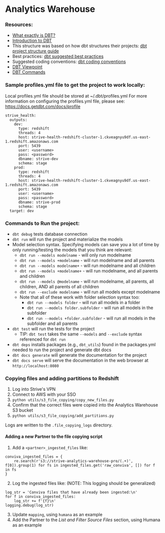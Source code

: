# Analytics Warehouse

### Resources:

- [What exactly is DBT?](https://blog.getdbt.com/what--exactly--is-dbt-/)
- [Introduction to DBT](https://docs.getdbt.com/docs/introduction/)
- This structure was based on how dbt structures their projects: [dbt project structure guide](https://discourse.getdbt.com/t/how-we-structure-our-dbt-projects/355)
- Best practices: [dbt suggested best practices](https://docs.getdbt.com/docs/guides/best-practices/)
- Suggested coding conventions: [dbt coding conventions](https://github.com/fishtown-analytics/corp/blob/master/dbt_coding_conventions.md)
- [DBT Viewpoint](https://docs.getdbt.com/docs/about/viewpoint/)
- [DBT Commands](https://docs.getdbt.com/reference/dbt-commands/)

### Sample profiles.yml file to get the project to work locally:

Local profiles.yml file should be stored at ~/.dbt/profiles.yml
For more information on configuring the profiles.yml file, please see:
https://docs.getdbt.com/docs/profile

```
strive_health:
  outputs:
    dev:
      type: redshift
      threads: 4
      host: strive-health-redshift-cluster-1.ckveagnyu9df.us-east-1.redshift.amazonaws.com
      port: 5439
      user: <username>
      pass: <password>
      dbname: strive-dev
      schema: stage
    prod:
      type: redshift
      threads: 4
      host: strive-health-redshift-cluster-1.ckveagnyu9df.us-east-1.redshift.amazonaws.com
      port: 5439
      user: <username>
      pass: <password>
      dbname: strive-prod
      schema: stage
  target: dev

  ```

  ### Commands to Run the project:

  - `dbt debug` tests database connection
  - `dbt run` will run the project and materialize the models
  - Model selection syntax. Specifying models can save you a lot of time by only running/testing the models that you think are relevant:
    - `dbt run --models modelname` - will only run modelname
    - `dbt run --models +modelname` - will run modelname and all parents
    - `dbt run --models modelname+` - will run modelname and all children
    - `dbt run --models +modelname+` - will run modelname, and all parents and children
    - `dbt run --models @modelname` - will run modelname, all parents, all children, AND all parents of all children
    - `dbt run --exclude modelname` - will run all models except modelname
    - Note that all of these work with folder selection syntax too:
      - `dbt run --models folder` - will run all models in a folder
      - `dbt run --models folder.subfolder` - will run all models in the subfolder
      - `dbt run --models +folder.subfolder` - will run all models in the subfolder and all parents
  - `dbt test` will run the tests for the project
    - TIP: `dbt test` takes the same `--models` and `--exclude` syntax referenced for `dbt run`
  - `dbt deps` installs packages (e.g., `dbt_utils`) found in the packages.yml needed to run the project and generate dbt docs
  - `dbt docs generate` will generate the documentation for the project
  - `dbt docs serve` will serve the documentation in the web browser at `http://localhost:8080`

### Copying files and adding partitions to Redshift

1. Log into Strive's VPN
2. Connect to AWS with your SSO
3. `python utils/s3_file_copying/copy_new_files.py`
4. Confirm that the correct files were copied into the Analytics Warehouse S3 bucket
5. `python utils/s3_file_copying/add_partitions.py`

Logs are written to the `.file_copying_logs` directory.

#### Adding a new Partner to the file copying script

1. Add a `<partner>_ingested_files` like:
```
conviva_ingested_files = {
    re.search(r's3://strive-analytics-warehouse-pro/(.+)', f[0]).group(1) for fs in ingested_files.get('raw_conviva', []) for f in fs
}
```
2. Log the ingested files like: (NOTE: This logging should be generalized)
```
log_str = 'Conviva files that have already been ingested:\n'
for f in conviva_ingested_files:
    log_str += f'{f}\n'
logging.debug(log_str)
```
3. Update `mapping`, using `humana` as an example
4. Add the Partner to the *List and Filter Source Files* section, using Humana as an example
